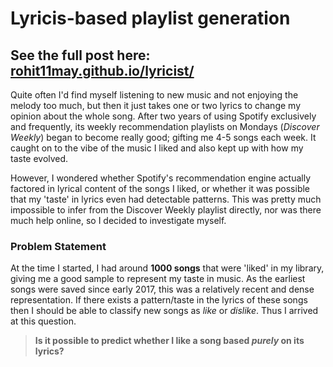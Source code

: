 # Lyricis-based playlist generation
See the full post here: [**rohit11may.github.io/lyricist/**]()
---

Quite often I'd find myself listening to new music and not enjoying the melody too much, but then it 
just takes one or two lyrics to change my opinion about the whole song. After two years of using
Spotify exclusively and frequently, its weekly recommendation playlists on Mondays 
(_Discover Weekly_) began to become really good; gifting me 4-5 songs each week. It caught on to 
the vibe of the music I liked and also kept up with how my taste evolved.

However, I wondered whether Spotify's recommendation engine actually factored in lyrical content 
of the songs I liked, or whether it was possible that my 'taste' in lyrics even had detectable 
patterns. This was pretty much impossible to infer from the Discover Weekly playlist directly, nor
was there much help online, so I decided to investigate myself.

### Problem Statement
At the time I started, I had around **1000 songs** that were 'liked' in my library, giving me a good
sample to represent my taste in music. As the earliest songs were saved since early 2017, this
was a relatively recent and dense representation. If there exists a pattern/taste in the lyrics of
these songs then I should be able to classify new songs as _like_ or _dislike_. Thus I arrived at 
this question. 

> **Is it possible to predict whether I like a song based *purely* on its lyrics?**
